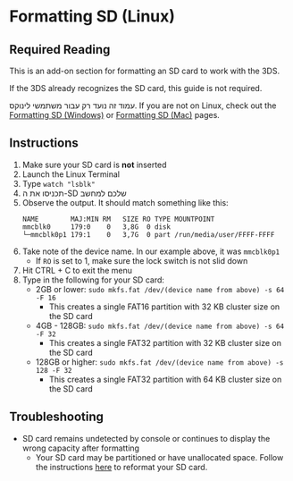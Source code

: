 # Formatting SD (Linux)

## Required Reading

This is an add-on section for formatting an SD card to work with the 3DS.

If the 3DS already recognizes the SD card, this guide is not required.

עמוד זה נועד רק עבור משתמשי לינוקס. If you are not on Linux, check out the [Formatting SD (Windows)](formatting-sd-\(windows\)) or [Formatting SD (Mac)](formatting-sd-\(mac\)) pages.

## Instructions

1. Make sure your SD card is **not** inserted
2. Launch the Linux Terminal
3. Type `watch "lsblk"`
4. תכניסו את ה-SD שלכם למחשב
5. Observe the output. It should match something like this:
    ```
    NAME        MAJ:MIN RM   SIZE RO TYPE MOUNTPOINT
    mmcblk0     179:0    0   3,8G  0 disk
    └─mmcblk0p1 179:1    0   3,7G  0 part /run/media/user/FFFF-FFFF
    ```
6. Take note of the device name. In our example above, it was `mmcblk0p1`
    - If `RO` is set to 1, make sure the lock switch is not slid down
7. Hit CTRL + C to exit the menu
8. Type in the following for your SD card:
    - 2GB or lower: `sudo mkfs.fat /dev/(device name from above) -s 64 -F 16`
        - This creates a single FAT16 partition with 32 KB cluster size on the SD card
    - 4GB - 128GB: `sudo mkfs.fat /dev/(device name from above) -s 64 -F 32`
        - This creates a single FAT32 partition with 32 KB cluster size on the SD card
    - 128GB or higher: `sudo mkfs.fat /dev/(device name from above) -s 128 -F 32`
        - This creates a single FAT32 partition with 64 KB cluster size on the SD card

## Troubleshooting

- SD card remains undetected by console or continues to display the wrong capacity after formatting
    - Your SD card may be partitioned or have unallocated space. Follow the instructions [here](https://wiki.hacks.guide/wiki/SD_Clean/Linux) to reformat your SD card.
